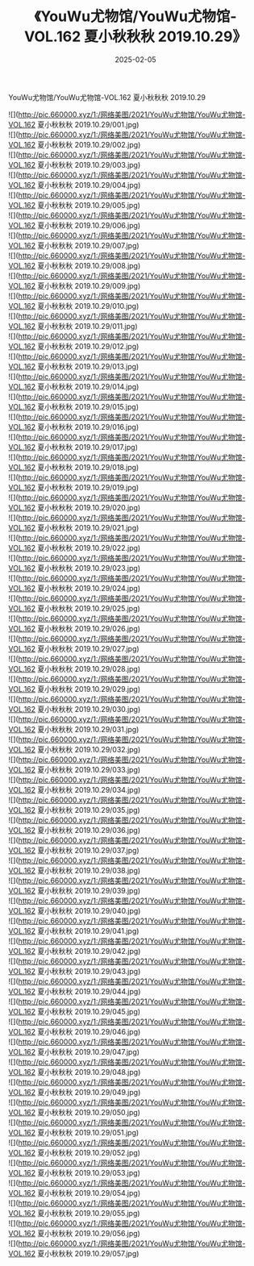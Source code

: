 ﻿---
layout: post
title:  《YouWu尤物馆/YouWu尤物馆-VOL.162 夏小秋秋秋 2019.10.29》
date:   2025-02-05
img: http://pic.660000.xyz/1:/网络美图/2021/YouWu尤物馆/YouWu尤物馆-VOL.162 夏小秋秋秋 2019.10.29/000.jpg
categories: [美女, 清纯, 唯美]
---

YouWu尤物馆/YouWu尤物馆-VOL.162 夏小秋秋秋 2019.10.29

 ![](http://pic.660000.xyz/1:/网络美图/2021/YouWu尤物馆/YouWu尤物馆-VOL.162 夏小秋秋秋 2019.10.29/001.jpg) <br>![](http://pic.660000.xyz/1:/网络美图/2021/YouWu尤物馆/YouWu尤物馆-VOL.162 夏小秋秋秋 2019.10.29/002.jpg) <br>![](http://pic.660000.xyz/1:/网络美图/2021/YouWu尤物馆/YouWu尤物馆-VOL.162 夏小秋秋秋 2019.10.29/003.jpg) <br>![](http://pic.660000.xyz/1:/网络美图/2021/YouWu尤物馆/YouWu尤物馆-VOL.162 夏小秋秋秋 2019.10.29/004.jpg) <br>![](http://pic.660000.xyz/1:/网络美图/2021/YouWu尤物馆/YouWu尤物馆-VOL.162 夏小秋秋秋 2019.10.29/005.jpg) <br>![](http://pic.660000.xyz/1:/网络美图/2021/YouWu尤物馆/YouWu尤物馆-VOL.162 夏小秋秋秋 2019.10.29/006.jpg) <br>![](http://pic.660000.xyz/1:/网络美图/2021/YouWu尤物馆/YouWu尤物馆-VOL.162 夏小秋秋秋 2019.10.29/007.jpg) <br>![](http://pic.660000.xyz/1:/网络美图/2021/YouWu尤物馆/YouWu尤物馆-VOL.162 夏小秋秋秋 2019.10.29/008.jpg) <br>![](http://pic.660000.xyz/1:/网络美图/2021/YouWu尤物馆/YouWu尤物馆-VOL.162 夏小秋秋秋 2019.10.29/009.jpg) <br>![](http://pic.660000.xyz/1:/网络美图/2021/YouWu尤物馆/YouWu尤物馆-VOL.162 夏小秋秋秋 2019.10.29/010.jpg) <br>![](http://pic.660000.xyz/1:/网络美图/2021/YouWu尤物馆/YouWu尤物馆-VOL.162 夏小秋秋秋 2019.10.29/011.jpg) <br>![](http://pic.660000.xyz/1:/网络美图/2021/YouWu尤物馆/YouWu尤物馆-VOL.162 夏小秋秋秋 2019.10.29/012.jpg) <br>![](http://pic.660000.xyz/1:/网络美图/2021/YouWu尤物馆/YouWu尤物馆-VOL.162 夏小秋秋秋 2019.10.29/013.jpg) <br>![](http://pic.660000.xyz/1:/网络美图/2021/YouWu尤物馆/YouWu尤物馆-VOL.162 夏小秋秋秋 2019.10.29/014.jpg) <br>![](http://pic.660000.xyz/1:/网络美图/2021/YouWu尤物馆/YouWu尤物馆-VOL.162 夏小秋秋秋 2019.10.29/015.jpg) <br>![](http://pic.660000.xyz/1:/网络美图/2021/YouWu尤物馆/YouWu尤物馆-VOL.162 夏小秋秋秋 2019.10.29/016.jpg) <br>![](http://pic.660000.xyz/1:/网络美图/2021/YouWu尤物馆/YouWu尤物馆-VOL.162 夏小秋秋秋 2019.10.29/017.jpg) <br>![](http://pic.660000.xyz/1:/网络美图/2021/YouWu尤物馆/YouWu尤物馆-VOL.162 夏小秋秋秋 2019.10.29/018.jpg) <br>![](http://pic.660000.xyz/1:/网络美图/2021/YouWu尤物馆/YouWu尤物馆-VOL.162 夏小秋秋秋 2019.10.29/019.jpg) <br>![](http://pic.660000.xyz/1:/网络美图/2021/YouWu尤物馆/YouWu尤物馆-VOL.162 夏小秋秋秋 2019.10.29/020.jpg) <br>![](http://pic.660000.xyz/1:/网络美图/2021/YouWu尤物馆/YouWu尤物馆-VOL.162 夏小秋秋秋 2019.10.29/021.jpg) <br>![](http://pic.660000.xyz/1:/网络美图/2021/YouWu尤物馆/YouWu尤物馆-VOL.162 夏小秋秋秋 2019.10.29/022.jpg) <br>![](http://pic.660000.xyz/1:/网络美图/2021/YouWu尤物馆/YouWu尤物馆-VOL.162 夏小秋秋秋 2019.10.29/023.jpg) <br>![](http://pic.660000.xyz/1:/网络美图/2021/YouWu尤物馆/YouWu尤物馆-VOL.162 夏小秋秋秋 2019.10.29/024.jpg) <br>![](http://pic.660000.xyz/1:/网络美图/2021/YouWu尤物馆/YouWu尤物馆-VOL.162 夏小秋秋秋 2019.10.29/025.jpg) <br>![](http://pic.660000.xyz/1:/网络美图/2021/YouWu尤物馆/YouWu尤物馆-VOL.162 夏小秋秋秋 2019.10.29/026.jpg) <br>![](http://pic.660000.xyz/1:/网络美图/2021/YouWu尤物馆/YouWu尤物馆-VOL.162 夏小秋秋秋 2019.10.29/027.jpg) <br>![](http://pic.660000.xyz/1:/网络美图/2021/YouWu尤物馆/YouWu尤物馆-VOL.162 夏小秋秋秋 2019.10.29/028.jpg) <br>![](http://pic.660000.xyz/1:/网络美图/2021/YouWu尤物馆/YouWu尤物馆-VOL.162 夏小秋秋秋 2019.10.29/029.jpg) <br>![](http://pic.660000.xyz/1:/网络美图/2021/YouWu尤物馆/YouWu尤物馆-VOL.162 夏小秋秋秋 2019.10.29/030.jpg) <br>![](http://pic.660000.xyz/1:/网络美图/2021/YouWu尤物馆/YouWu尤物馆-VOL.162 夏小秋秋秋 2019.10.29/031.jpg) <br>![](http://pic.660000.xyz/1:/网络美图/2021/YouWu尤物馆/YouWu尤物馆-VOL.162 夏小秋秋秋 2019.10.29/032.jpg) <br>![](http://pic.660000.xyz/1:/网络美图/2021/YouWu尤物馆/YouWu尤物馆-VOL.162 夏小秋秋秋 2019.10.29/033.jpg) <br>![](http://pic.660000.xyz/1:/网络美图/2021/YouWu尤物馆/YouWu尤物馆-VOL.162 夏小秋秋秋 2019.10.29/034.jpg) <br>![](http://pic.660000.xyz/1:/网络美图/2021/YouWu尤物馆/YouWu尤物馆-VOL.162 夏小秋秋秋 2019.10.29/035.jpg) <br>![](http://pic.660000.xyz/1:/网络美图/2021/YouWu尤物馆/YouWu尤物馆-VOL.162 夏小秋秋秋 2019.10.29/036.jpg) <br>![](http://pic.660000.xyz/1:/网络美图/2021/YouWu尤物馆/YouWu尤物馆-VOL.162 夏小秋秋秋 2019.10.29/037.jpg) <br>![](http://pic.660000.xyz/1:/网络美图/2021/YouWu尤物馆/YouWu尤物馆-VOL.162 夏小秋秋秋 2019.10.29/038.jpg) <br>![](http://pic.660000.xyz/1:/网络美图/2021/YouWu尤物馆/YouWu尤物馆-VOL.162 夏小秋秋秋 2019.10.29/039.jpg) <br>![](http://pic.660000.xyz/1:/网络美图/2021/YouWu尤物馆/YouWu尤物馆-VOL.162 夏小秋秋秋 2019.10.29/040.jpg) <br>![](http://pic.660000.xyz/1:/网络美图/2021/YouWu尤物馆/YouWu尤物馆-VOL.162 夏小秋秋秋 2019.10.29/041.jpg) <br>![](http://pic.660000.xyz/1:/网络美图/2021/YouWu尤物馆/YouWu尤物馆-VOL.162 夏小秋秋秋 2019.10.29/042.jpg) <br>![](http://pic.660000.xyz/1:/网络美图/2021/YouWu尤物馆/YouWu尤物馆-VOL.162 夏小秋秋秋 2019.10.29/043.jpg) <br>![](http://pic.660000.xyz/1:/网络美图/2021/YouWu尤物馆/YouWu尤物馆-VOL.162 夏小秋秋秋 2019.10.29/044.jpg) <br>![](http://pic.660000.xyz/1:/网络美图/2021/YouWu尤物馆/YouWu尤物馆-VOL.162 夏小秋秋秋 2019.10.29/045.jpg) <br>![](http://pic.660000.xyz/1:/网络美图/2021/YouWu尤物馆/YouWu尤物馆-VOL.162 夏小秋秋秋 2019.10.29/046.jpg) <br>![](http://pic.660000.xyz/1:/网络美图/2021/YouWu尤物馆/YouWu尤物馆-VOL.162 夏小秋秋秋 2019.10.29/047.jpg) <br>![](http://pic.660000.xyz/1:/网络美图/2021/YouWu尤物馆/YouWu尤物馆-VOL.162 夏小秋秋秋 2019.10.29/048.jpg) <br>![](http://pic.660000.xyz/1:/网络美图/2021/YouWu尤物馆/YouWu尤物馆-VOL.162 夏小秋秋秋 2019.10.29/049.jpg) <br>![](http://pic.660000.xyz/1:/网络美图/2021/YouWu尤物馆/YouWu尤物馆-VOL.162 夏小秋秋秋 2019.10.29/050.jpg) <br>![](http://pic.660000.xyz/1:/网络美图/2021/YouWu尤物馆/YouWu尤物馆-VOL.162 夏小秋秋秋 2019.10.29/051.jpg) <br>![](http://pic.660000.xyz/1:/网络美图/2021/YouWu尤物馆/YouWu尤物馆-VOL.162 夏小秋秋秋 2019.10.29/052.jpg) <br>![](http://pic.660000.xyz/1:/网络美图/2021/YouWu尤物馆/YouWu尤物馆-VOL.162 夏小秋秋秋 2019.10.29/053.jpg) <br>![](http://pic.660000.xyz/1:/网络美图/2021/YouWu尤物馆/YouWu尤物馆-VOL.162 夏小秋秋秋 2019.10.29/054.jpg) <br>![](http://pic.660000.xyz/1:/网络美图/2021/YouWu尤物馆/YouWu尤物馆-VOL.162 夏小秋秋秋 2019.10.29/055.jpg) <br>![](http://pic.660000.xyz/1:/网络美图/2021/YouWu尤物馆/YouWu尤物馆-VOL.162 夏小秋秋秋 2019.10.29/056.jpg) <br>![](http://pic.660000.xyz/1:/网络美图/2021/YouWu尤物馆/YouWu尤物馆-VOL.162 夏小秋秋秋 2019.10.29/057.jpg) <br>